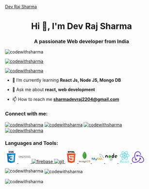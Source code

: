 <script src="https://platform.linkedin.com/badges/js/profile.js" async defer type="text/javascript"></script>
<div class="badge-base LI-profile-badge" data-locale="en_US" data-size="medium" data-theme="dark" data-type="VERTICAL" data-vanity="codewithsharma" data-version="v1"><a class="badge-base__link LI-simple-link" href="https://in.linkedin.com/in/codewithsharma?trk=profile-badge">Dev Raj Sharma</a></div>
              
<h1 align="center">Hi 👋, I'm Dev Raj Sharma</h1>
<h3 align="center">A passionate Web developer from India</h3>

<p align="left"> <img src="https://komarev.com/ghpvc/?username=codewithsharma&label=Profile%20views&color=0e75b6&style=flat" alt="codewithsharma" /> </p>

<p align="left"> <a href="https://github.com/ryo-ma/github-profile-trophy"><img src="https://github-profile-trophy.vercel.app/?username=codewithsharma" alt="codewithsharma" /></a> </p>

<p align="left"> <a href="https://twitter.com/codewithsharma" target="blank"><img src="https://img.shields.io/twitter/follow/codewithsharma?logo=twitter&style=for-the-badge" alt="codewithsharma" /></a> </p>

- 🌱 I’m currently learning **React Js, Node JS, Mongo DB**

- 💬 Ask me about **react, web development**

- 📫 How to reach me **sharmadevraj2204@gmail.com**

<h3 align="left">Connect with me:</h3>
<p align="left">
<a href="https://dev.to/codewithsharma" target="blank"><img align="center" src="https://raw.githubusercontent.com/rahuldkjain/github-profile-readme-generator/master/src/images/icons/Social/devto.svg" alt="codewithsharma" height="30" width="40" /></a>
<a href="https://twitter.com/codewithsharma" target="blank"><img align="center" src="https://raw.githubusercontent.com/rahuldkjain/github-profile-readme-generator/master/src/images/icons/Social/twitter.svg" alt="codewithsharma" height="30" width="40" /></a>
<a href="https://linkedin.com/in/codewithsharma" target="blank"><img align="center" src="https://raw.githubusercontent.com/rahuldkjain/github-profile-readme-generator/master/src/images/icons/Social/linked-in-alt.svg" alt="codewithsharma" height="30" width="40" /></a>
<a href="https://instagram.com/codewithsharma" target="blank"><img align="center" src="https://raw.githubusercontent.com/rahuldkjain/github-profile-readme-generator/master/src/images/icons/Social/instagram.svg" alt="codewithsharma" height="30" width="40" /></a>
</p>

<h3 align="left">Languages and Tools:</h3>
<p align="left"> <a href="https://www.w3schools.com/css/" target="_blank" rel="noreferrer"> <img src="https://raw.githubusercontent.com/devicons/devicon/master/icons/css3/css3-original-wordmark.svg" alt="css3" width="40" height="40"/> </a> <a href="https://expressjs.com" target="_blank" rel="noreferrer"> <img src="https://raw.githubusercontent.com/devicons/devicon/master/icons/express/express-original-wordmark.svg" alt="express" width="40" height="40"/> </a> <a href="https://firebase.google.com/" target="_blank" rel="noreferrer"> <img src="https://www.vectorlogo.zone/logos/firebase/firebase-icon.svg" alt="firebase" width="40" height="40"/> </a> <a href="https://git-scm.com/" target="_blank" rel="noreferrer"> <img src="https://www.vectorlogo.zone/logos/git-scm/git-scm-icon.svg" alt="git" width="40" height="40"/> </a> <a href="https://www.w3.org/html/" target="_blank" rel="noreferrer"> <img src="https://raw.githubusercontent.com/devicons/devicon/master/icons/html5/html5-original-wordmark.svg" alt="html5" width="40" height="40"/> </a> <a href="https://www.mongodb.com/" target="_blank" rel="noreferrer"> <img src="https://raw.githubusercontent.com/devicons/devicon/master/icons/mongodb/mongodb-original-wordmark.svg" alt="mongodb" width="40" height="40"/> </a> <a href="https://www.mysql.com/" target="_blank" rel="noreferrer"> <img src="https://raw.githubusercontent.com/devicons/devicon/master/icons/mysql/mysql-original-wordmark.svg" alt="mysql" width="40" height="40"/> </a> <a href="https://nodejs.org" target="_blank" rel="noreferrer"> <img src="https://raw.githubusercontent.com/devicons/devicon/master/icons/nodejs/nodejs-original-wordmark.svg" alt="nodejs" width="40" height="40"/> </a> <a href="https://reactjs.org/" target="_blank" rel="noreferrer"> <img src="https://raw.githubusercontent.com/devicons/devicon/master/icons/react/react-original-wordmark.svg" alt="react" width="40" height="40"/> </a> <a href="https://redux.js.org" target="_blank" rel="noreferrer"> <img src="https://raw.githubusercontent.com/devicons/devicon/master/icons/redux/redux-original.svg" alt="redux" width="40" height="40"/> </a> </p>

<p><img align="left" src="https://github-readme-stats.vercel.app/api/top-langs?username=codewithsharma&show_icons=true&locale=en&layout=compact" alt="codewithsharma" /></p>

<p>&nbsp;<img align="center" src="https://github-readme-stats.vercel.app/api?username=codewithsharma&show_icons=true&locale=en" alt="codewithsharma" /></p>

<p><img align="center" src="https://github-readme-streak-stats.herokuapp.com/?user=codewithsharma&" alt="codewithsharma" /></p>
